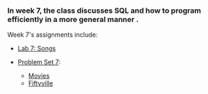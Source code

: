 ### In week 7, the class discusses SQL and how to program efficiently in a more general manner . 

Week 7's assignments include:
* [Lab 7: Songs](https://cs50.harvard.edu/x/2023/labs/7/)

* [Problem Set 7](https://cs50.harvard.edu/x/2023/psets/7/):
  - [Movies](https://cs50.harvard.edu/x/2023/psets/7/movies/)
  - [Fiftyville](https://cs50.harvard.edu/x/2023/psets/7/fiftyville/)
